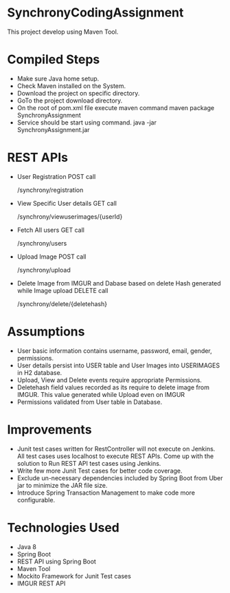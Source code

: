 # SynchronyCodingAssignment

This project develop using Maven Tool. 

# Compiled Steps

* Make sure Java home setup.
* Check Maven installed on the System.
* Download the project on specific directory.
* GoTo the project download directory.
* On the root of pom.xml file execute maven command
      maven package SynchronyAssignment
* Service should be start using command.
      java -jar SynchronyAssignment.jar	       

# REST APIs

* User Registration POST call

  /synchrony/registration
  
* View Specific User details GET call 

  /synchrony/viewuserimages/{userId}
  
* Fetch All users GET call

  /synchrony/users 

* Upload Image POST call

  /synchrony/upload
 
* Delete Image from IMGUR and Dabase based on delete Hash generated while Image upload DELETE call

  /synchrony/delete/{deletehash}
  
# Assumptions

* User basic information contains username, password, email, gender, permissions.
* User details persist into USER table and User Images into USERIMAGES in H2 database.
* Upload, View and Delete events require appropriate Permissions.
* Deletehash field values recorded as its require to delete image from IMGUR. This value generated while Upload even on IMGUR
* Permissions validated from User table in Database.

# Improvements

* Junit test cases written for RestController will not execute on Jenkins. All test cases uses localhost to execute REST APIs. Come up with the solution to Run REST API test cases using Jenkins.
* Write few more Junit Test cases for better code coverage. 
* Exclude un-necessary dependencies included by Spring Boot from Uber jar to minimize the JAR file size.
* Introduce Spring Transaction Management to make code more configurable.
 
# Technologies Used

* Java 8
* Spring Boot
* REST API using Spring Boot
* Maven Tool
* Mockito Framework for Junit Test cases
* IMGUR REST API
 
